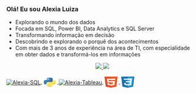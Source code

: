 ### Olá! Eu sou Alexia Luiza

<ul>
  <li>Explorando o mundo dos dados</li>
  <li>Focada em SQL, Power BI, Data Analytics e SQL Server</li>
  <li>Transformando informação em decisão</li>
  <li>Descobrindo e explorando o porquê dos acontecimentos</li>
  <li>Com mais de 3 anos de experiência na área de TI, com especialidade em obter dados e transformá-los em informações</li>
</ul>

<div align="center">
  <a href="https://github.com/AlexaCoast">
      <img height="180em" src="https://github-readme-stats.vercel.app/api?username=alexacoast&show_icons=true&theme=dark&include_all_commits=true&count_private=true"/>
  <img height="180em" src="https://github-readme-stats.vercel.app/api/top-langs/?username=alexacoast&layout=compact&langs_count=7&theme=dark"/>
</div>

<div style="display: inline_block"><br>
  <img align="center" alt="Alexia-SQL" height="30" width="40" src="https://cdn.jsdelivr.net/gh/devicons/devicon/icons/mysql/mysql-original.svg"> 
  <img align="center" alt="Alexia-Python" height="30" width="40" src="https://raw.githubusercontent.com/devicons/devicon/master/icons/python/python-original.svg">
  <img align="center" alt="Alexia-Tableau" height="30" width="40" src="https://cdn.worldvectorlogo.com/logos/tableau-software.svg">
  <img align="center" alt="Alexia-HTML" height="30" width="40" src="https://raw.githubusercontent.com/devicons/devicon/master/icons/html5/html5-original.svg">
  <img align="center" alt="Alexia-CSS" height="30" width="40" src="https://raw.githubusercontent.com/devicons/devicon/master/icons/css3/css3-original.svg">
</div>

##

<div>  
  <a href="https://instagram.com/alexiacoast" target="_blank"><img src="https://im
